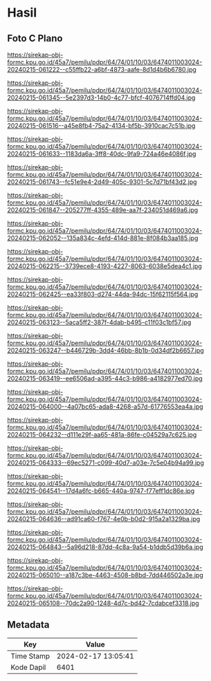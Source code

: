# Hasil

## Foto C Plano

https://sirekap-obj-formc.kpu.go.id/45a7/pemilu/pdpr/64/74/01/10/03/6474011003024-20240215-061222--c55ffb22-a6bf-4873-aafe-8d1d4b6b6780.jpg

https://sirekap-obj-formc.kpu.go.id/45a7/pemilu/pdpr/64/74/01/10/03/6474011003024-20240215-061345--5e2397d3-14b0-4c77-bfcf-4076714ffd04.jpg

https://sirekap-obj-formc.kpu.go.id/45a7/pemilu/pdpr/64/74/01/10/03/6474011003024-20240215-061516--a45e8fb4-75a2-4134-bf5b-3910cac7c51b.jpg

https://sirekap-obj-formc.kpu.go.id/45a7/pemilu/pdpr/64/74/01/10/03/6474011003024-20240215-061633--1183da6a-3ff8-40dc-9fa9-724a46e4086f.jpg

https://sirekap-obj-formc.kpu.go.id/45a7/pemilu/pdpr/64/74/01/10/03/6474011003024-20240215-061743--fc51e9e4-2d49-405c-9301-5c7d71bf43d2.jpg

https://sirekap-obj-formc.kpu.go.id/45a7/pemilu/pdpr/64/74/01/10/03/6474011003024-20240215-061847--205277ff-4355-489e-aa7f-234051d469a6.jpg

https://sirekap-obj-formc.kpu.go.id/45a7/pemilu/pdpr/64/74/01/10/03/6474011003024-20240215-062052--135a834c-4efd-414d-881e-8f084b3aa185.jpg

https://sirekap-obj-formc.kpu.go.id/45a7/pemilu/pdpr/64/74/01/10/03/6474011003024-20240215-062215--3739ece8-4193-4227-8063-6038e5dea4c1.jpg

https://sirekap-obj-formc.kpu.go.id/45a7/pemilu/pdpr/64/74/01/10/03/6474011003024-20240215-062425--ea33f803-d274-44da-94dc-15f62115f564.jpg

https://sirekap-obj-formc.kpu.go.id/45a7/pemilu/pdpr/64/74/01/10/03/6474011003024-20240215-063123--5aca5ff2-387f-4dab-b495-c11f03c1bf57.jpg

https://sirekap-obj-formc.kpu.go.id/45a7/pemilu/pdpr/64/74/01/10/03/6474011003024-20240215-063247--b446729b-3dd4-46bb-8b1b-0d34df2b6657.jpg

https://sirekap-obj-formc.kpu.go.id/45a7/pemilu/pdpr/64/74/01/10/03/6474011003024-20240215-063419--ee6506ad-a395-44c3-b986-a4182977ed70.jpg

https://sirekap-obj-formc.kpu.go.id/45a7/pemilu/pdpr/64/74/01/10/03/6474011003024-20240215-064000--4a07bc65-ada8-4268-a57d-61776553ea4a.jpg

https://sirekap-obj-formc.kpu.go.id/45a7/pemilu/pdpr/64/74/01/10/03/6474011003024-20240215-064232--d111e29f-aa65-481a-86fe-c04529a7c625.jpg

https://sirekap-obj-formc.kpu.go.id/45a7/pemilu/pdpr/64/74/01/10/03/6474011003024-20240215-064333--69ec5271-c099-40d7-a03e-7c5e04b94a99.jpg

https://sirekap-obj-formc.kpu.go.id/45a7/pemilu/pdpr/64/74/01/10/03/6474011003024-20240215-064541--17d4a6fc-b665-440a-9747-f77eff1dc86e.jpg

https://sirekap-obj-formc.kpu.go.id/45a7/pemilu/pdpr/64/74/01/10/03/6474011003024-20240215-064636--ad91ca60-f767-4e0b-b0d2-915a2a1329ba.jpg

https://sirekap-obj-formc.kpu.go.id/45a7/pemilu/pdpr/64/74/01/10/03/6474011003024-20240215-064843--5a96d218-87dd-4c8a-9a54-b1ddb5d39b6a.jpg

https://sirekap-obj-formc.kpu.go.id/45a7/pemilu/pdpr/64/74/01/10/03/6474011003024-20240215-065010--a187c3be-4463-4508-b8bd-7dd446502a3e.jpg

https://sirekap-obj-formc.kpu.go.id/45a7/pemilu/pdpr/64/74/01/10/03/6474011003024-20240215-065108--70dc2a90-1248-4d7c-bd42-7cdabcef3318.jpg


## Metadata

| Key        | Value               |
| ---------- | ------------------- |
| Time Stamp | 2024-02-17 13:05:41 |
| Kode Dapil | 6401                |



